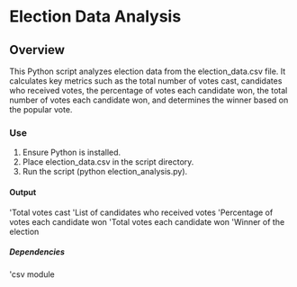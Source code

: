 # Election Data Analysis

## Overview
This Python script analyzes election data from the election_data.csv file. It calculates key metrics such as the total number of votes cast, candidates who received votes, the percentage of votes each candidate won, the total number of votes each candidate won, and determines the winner based on the popular vote.

### Use

1. Ensure Python is installed.
2. Place election_data.csv in the script directory.
3. Run the script (python election_analysis.py).

#### Output

'Total votes cast
'List of candidates who received votes
'Percentage of votes each candidate won
'Total votes each candidate won
'Winner of the election

#####  Dependencies 

'csv module
